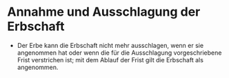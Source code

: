 # Annahme und Ausschlagung der Erbschaft

- Der Erbe kann die Erbschaft nicht mehr ausschlagen, wenn er sie angenommen hat oder wenn die für die Ausschlagung vorgeschriebene Frist verstrichen ist; mit dem Ablauf der Frist gilt die Erbschaft als angenommen.

